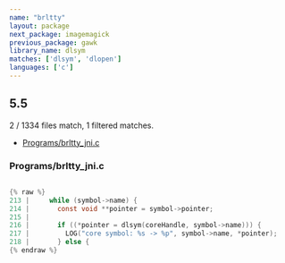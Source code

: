 ```yaml
---
name: "brltty"
layout: package
next_package: imagemagick
previous_package: gawk
library_name: dlsym
matches: ['dlsym', 'dlopen']
languages: ['c']
---
```

## 5.5
2 / 1334 files match, 1 filtered matches.

 - [Programs/brltty_jni.c](#programsbrltty_jnic)

### Programs/brltty_jni.c

```c

{% raw %}
213 |     while (symbol->name) {
214 |       const void **pointer = symbol->pointer;
215 | 
216 |       if ((*pointer = dlsym(coreHandle, symbol->name))) {
217 |         LOG("core symbol: %s -> %p", symbol->name, *pointer);
218 |       } else {
{% endraw %}

```